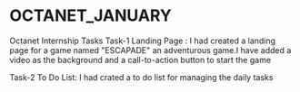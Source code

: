 # OCTANET_JANUARY
Octanet Internship Tasks
Task-1 Landing Page :
I had created a landing page for a game named "ESCAPADE" an adventurous game.I have added a video as the background and a call-to-action button to start the game

Task-2 To Do List:
I had crated a to do list for managing the daily tasks
